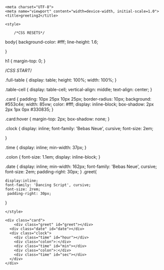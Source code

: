 <!-- original : https://codepen.io/SeanNorton/pen/LWBXQL -->
<!DOCTYPE html>
<html lang="en">
<head>
    <link href="https://fonts.googleapis.com/css2?family=Dancing+Script:wght@700&family=Bebas+Neue" rel="stylesheet">

    <meta charset="UTF-8">
    <meta name="viewport" content="width=device-width, initial-scale=1.0">
    <title>greeting2</title>

    <style>

        /*CSS RESETS*/

body{
    background-color: #fff;
    line-height: 1.6;

}

h1 {
    margin-top: 0;
}


/*CSS START*/

.full-table {
    display: table;
    height: 100%;
    width: 100%;
}

.table-cell {
    display: table-cell;
    vertical-align: middle;
    text-align: center;
}

.card {
    padding: 10px 25px 10px 25px;
    border-radius: 10px;
    background: #553c4e;
    width: 85vw;
    color: #fff;
    display: inline-block;
    box-shadow: 2px 2px 1px 0px #330835;
}

.card:hover {
    margin-top: 2px;
    box-shadow: none;
}

.clock {
    display: inline;
    font-family: 'Bebas Neue', cursive;
    font-size: 2em;
   
}

.time {
    display: inline;
    min-width: 37px;
}

.colon {
    font-size: 1.1em;
    display: inline-block;
}

.date {
    display: inline;
    min-width: 162px;
    font-family: 'Bebas Neue', cursive;
    font-size: 2em;
    padding-right: 30px;
}
.greet{
    
    display:inline;
    font-family: 'Dancing Script', cursive;
    font-size: 2rem;
     padding-right: 30px;
}

    </style>
</head>
<body>
    <link href="https://fonts.googleapis.com/css?family=Lobster|Roboto:400,700" rel="stylesheet">

<div class="full-table">
  <div class="table-cell">
    
    <div class="card">
        <div class="greet" id="greet"></div>
      <div class="date" id="date"></div>
      <div class="clock">
        <div class="time" id="hour"></div>
        <div class="colon">:</div>
        <div class="time" id="min"></div>
        <div class="colon">:</div>
        <div class="time" id="sec"></div>
      </div>
    </div>
    
  </div>
</div>

<script>
    function date() {
var today = new Date();
document.getElementById('date').innerHTML = today.toDateString();
}


function clock() {
var today = new Date();
var hour = zeros(today.getHours());
var minutes = zeros(today.getMinutes());
var seconds = zeros(today.getSeconds());
if(today.getHours() >=12){
    seconds+=" "
}
else{
    seconds+=" "
}
hrs = today.getHours();
if (hrs < 12)
        greet = 'Buenos días Raúl ';
    else if (hrs >= 12 && hrs <= 17)
        greet = 'Buenas tardes Raúl ';
    else if (hrs >= 17 && hrs <= 24)
        greet = 'Buenas noches Raúl ';
// console.log(today.toLocaleTimeString());
document.getElementById('greet').innerHTML = greet;
document.getElementById('hour').innerHTML = hour;
document.getElementById('min').innerHTML = minutes;
document.getElementById('sec').innerHTML = seconds;
}

function twelveHour(hour) {
if (hour > 12) {
    return hour -= 12 
} else if (hour === 0) {
    return hour = 12;
} else {
    return hour
}
